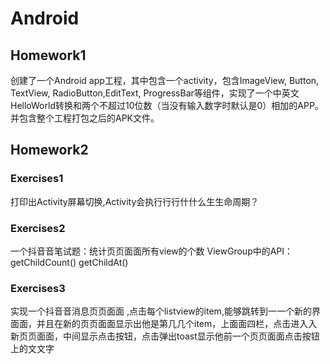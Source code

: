 # Android
## Homework1
创建了一个Android app工程，其中包含一个activity，包含ImageView, Button, TextView, RadioButton,EditText, ProgressBar等组件，实现了一个中英文HelloWorld转换和两个不超过10位数（当没有输入数字时默认是0）相加的APP。并包含整个工程打包之后的APK文件。
## Homework2
### Exercises1
打印出Activity屏幕切换,Activity会执⾏行行什什么⽣生命周期？

### Exercises2
一个抖⾳音笔试题：统计⻚页⾯面所有view的个数 ViewGroup中的API： getChildCount() getChildAt()

### Exercises3
实现一个抖⾳音消息⻚页⾯面 ,点击每个listview的item,能够跳转到⼀一个新的界⾯面，并且在新的⻚页⾯面显示出他是第⼏几个item，上⾯面四栏，点击进⼊入新⻚页⾯面，中间显示点击按钮，点击弹出toast显示他前一个⻚页⾯面点击按钮上的⽂文字
